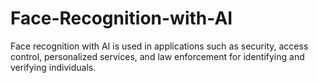 # Face-Recognition-with-AI
Face recognition with AI is used in applications such as security, access control, personalized services, and law enforcement for identifying and verifying individuals.
